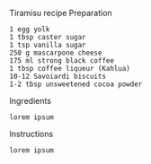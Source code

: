 Tiramisu recipe
Preparation

    1 egg yolk
    1 tbsp caster sugar
    1 tsp vanilla sugar
    250 g mascarpone cheese
    175 ml strong black coffee
    1 tbsp coffee liqueur (Kahlua)
    10-12 Savoiardi biscuits
    1-2 tbsp unsweetened cocoa powder

Ingredients

    lorem ipsum

Instructions

    lorem ipsum

